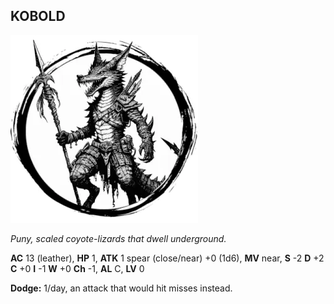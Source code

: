 ## KOBOLD

![](images/kobold.webp)

_Puny, scaled coyote-lizards that dwell underground._

**AC** 13 (leather), **HP** 1, **ATK** 1 spear (close/near) +0 (1d6), **MV** near, **S** -2 **D** +2 **C** +0 **I** -1 **W** +0 **Ch** -1, **AL** C, **LV** 0

**Dodge:** 1/day, an attack that would hit misses instead.

